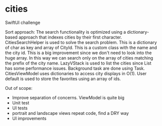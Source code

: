 # cities
SwiftUI challenge 

Sort approach: 
The search functionality is optimized using a dictionary-based approach that indexes cities by their first character. CitiesSearchHelper is used to solve the search problem. This is a dictionary of char as key and array of CityId. This is a custom class with the name and the city id. This is a big improvement since we don't need to look into the huge array. In this way we can search only on the array of cities matching the prefix of the city name.
LazyVStack is used to list the cities since List has some performance issues.
Background task are done using Task.
CitiesViewModel uses dictionaries to access city displays in O(1).
User default is used to store the favorites using an array of ids.

Out of scope:
- Improve separation of concerns. ViewModel is quite big
- Unit test
- UI tests 
- portrait and landscape views repeat code, find a DRY way
- UI improvements 

